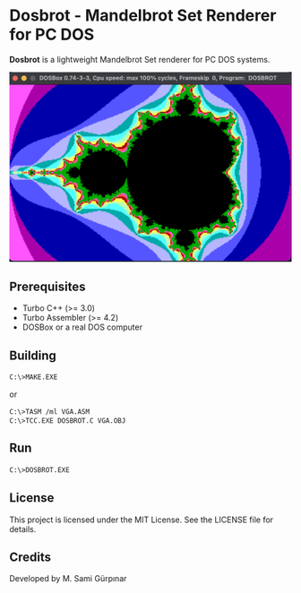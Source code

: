 # Dosbrot - Mandelbrot Set Renderer for PC DOS
**Dosbrot** is a lightweight Mandelbrot Set renderer for PC DOS systems.

<img src="RES/mandelbrot.png" alt="image" width="700" height="auto">

## Prerequisites
+ Turbo C++ (>= 3.0)
+ Turbo Assembler (>= 4.2)
+ DOSBox or a real DOS computer

## Building
```bash
C:\>MAKE.EXE
```
or
```
C:\>TASM /ml VGA.ASM
C:\>TCC.EXE DOSBROT.C VGA.OBJ
```

## Run
```bash
C:\>DOSBROT.EXE
```

## License

This project is licensed under the MIT License. See the LICENSE file for details.

## Credits

Developed by M. Sami Gürpınar
